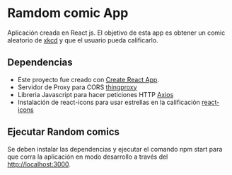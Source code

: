 # Ramdom comic App

Aplicación creada en React js. El objetivo de esta app es obtener un comic aleatorio de [xkcd](https://xkcd.com/) y que el usuario pueda calificarlo.


## Dependencias

- Este proyecto fue creado con [Create React App](https://github.com/facebook/create-react-app).
- Servidor de Proxy para CORS [thingproxy](https://github.com/Freeboard/thingproxy)
- Libreria Javascript para hacer peticiones HTTP [Axios](https://www.npmjs.com/package/axios)
- Instalación de react-icons para usar estrellas en la calificación [react-icons](https://github.com/react-icons/react-icons)

## Ejecutar Random comics

Se deben instalar las dependencias y ejecutar el comando npm start para que corra la aplicación en modo desarrollo a través del [http://localhost:3000](http://localhost:3000).

